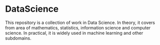 # DataScience
This repository is a collection of work in Data Science. In theory, it covers from area of mathematics, statistics, information science and computer science. In practical, it is widely used in machine learning and other subdomains.
